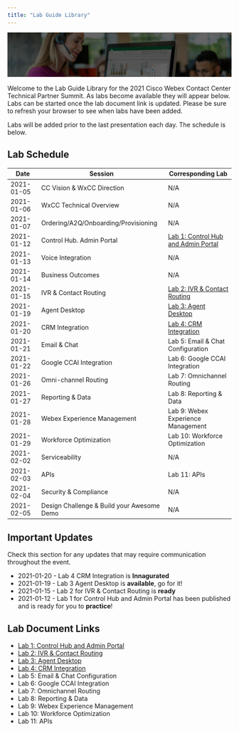 ```yaml
---
title: "Lab Guide Library"
---
```


![Banner](images/wxccbanner.jpg)

Welcome to the Lab Guide Library for the 2021 Cisco Webex Contact Center Technical Partner Summit. As labs become available they will appear below. Labs can be started once the lab document link is updated. Please be sure to refresh your browser to see when labs have been added.

Labs will be added prior to the last presentation each day. The schedule is below.

## Lab Schedule

| Date | Session | Corresponding Lab |
| ---- | ------- | ----------------- |
| 2021-01-05 | CC Vision & WxCC Direction |  N/A |
| 2021-01-06 | WxCC Technical Overview | N/A |
| 2021-01-07 | Ordering/A2Q/Onboarding/Provisioning | N/A |
| 2021-01-12 | Control Hub. Admin Portal | [Lab 1: Control Hub and Admin Portal](labs/ControlHubAndAdminPortalLab) |
| 2021-01-13 | Voice Integration | N/A |
| 2021-01-14 | Business Outcomes | N/A |
| 2021-01-15 | IVR & Contact Routing | [Lab 2: IVR & Contact Routing](labs/IVR_Contact_Routing) |
| 2021-01-19 | Agent Desktop | [Lab 3: Agent Desktop](labs/CustomDesktopLayout) |
| 2021-01-20 | CRM Integration | [Lab 4: CRM Integration](labs/SalesforceCRMLayout) |
| 2021-01-21 | Email & Chat | Lab 5: Email & Chat Configuration |
| 2021-01-22 | Google CCAI Integration | Lab 6: Google CCAI Integration |
| 2021-01-26 | Omni-channel Routing | Lab 7: Omnichannel Routing |
| 2021-01-27 | Reporting & Data | Lab 8: Reporting & Data |
| 2021-01-28 | Webex Experience Management | Lab 9: Webex Experience Management |
| 2021-01-29 | Workforce Optimization | Lab 10: Workforce Optimization |
| 2021-02-02 | Serviceability | N/A |
| 2021-02-03 | APIs | Lab 11: APIs |
| 2021-02-04 | Security & Compliance | N/A |
| 2021-02-05 | Design Challenge & Build your Awesome Demo | N/A |

## Important Updates

Check this section for any updates that may require communication throughout the event.

* 2021-01-20 - Lab 4 CRM Integration is **Innagurated**
* 2021-01-19 - Lab 3 Agent Desktop is **available**, go for it!
* 2021-01-15 - Lab 2 for IVR & Contact Routing is **ready**
* 2021-01-12 - Lab 1 for Control Hub and Admin Portal has been published and is ready for you to **practice**!

## Lab Document Links

* [Lab 1: Control Hub and Admin Portal](labs/ControlHubAndAdminPortalLab)
* [Lab 2: IVR & Contact Routing](labs/IVR_Contact_Routing)
* [Lab 3: Agent Desktop](labs/CustomDesktopLayout)
* [Lab 4: CRM Integration](labs/SalesforceCRMLayout)
* Lab 5: Email & Chat Configuration
* Lab 6: Google CCAI Integration
* Lab 7: Omnichannel Routing
* Lab 8: Reporting & Data
* Lab 9: Webex Experience Management
* Lab 10: Workforce Optimization
* Lab 11: APIs
